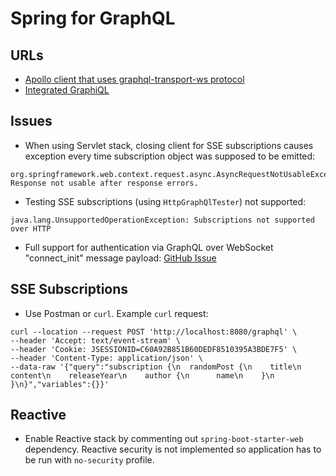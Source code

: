 # Spring for GraphQL

## URLs

* [Apollo client that uses graphql-transport-ws protocol](http://localhost:8080/apollo/index.html)
* [Integrated GraphiQL](http://localhost:8080/graphiql)

## Issues
* When using Servlet stack, closing client for SSE subscriptions causes exception every time subscription object was supposed to be emitted:

```
org.springframework.web.context.request.async.AsyncRequestNotUsableException: Response not usable after response errors.
```
* Testing SSE subscriptions (using `HttpGraphQlTester`) not supported:

```
java.lang.UnsupportedOperationException: Subscriptions not supported over HTTP
```
* Full support for authentication via GraphQL over WebSocket "connect_init" message payload: [GitHub Issue](https://github.com/spring-projects/spring-graphql/issues/268)


## SSE Subscriptions

* Use Postman or `curl`. Example `curl` request:

```
curl --location --request POST 'http://localhost:8080/graphql' \
--header 'Accept: text/event-stream' \
--header 'Cookie: JSESSIONID=C60A92B851B60DEDF8510395A3BDE7F5' \
--header 'Content-Type: application/json' \
--data-raw '{"query":"subscription {\n  randomPost {\n    title\n    content\n    releaseYear\n    author {\n      name\n    }\n  }\n}","variables":{}}'
```

## Reactive

* Enable Reactive stack by commenting out `spring-boot-starter-web` dependency. Reactive security is not implemented so application has to be run with `no-security` profile.

